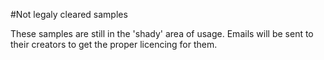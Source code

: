 #Not legaly cleared samples

These samples are still in the 'shady' area of usage. Emails will be sent to their creators to get the proper licencing for them.


